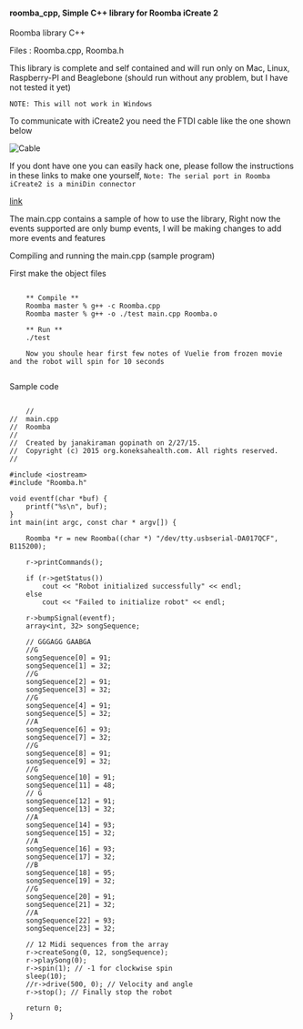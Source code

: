 #### roomba_cpp, Simple C++ library for Roomba iCreate 2 

Roomba library C++

Files : Roomba.cpp, Roomba.h 

This library is complete and self contained and will run only on Mac, Linux, Raspberry-PI and Beaglebone (should run without any problem, but I have not tested it yet) 

````NOTE: This will not work in Windows```` 

To communicate with iCreate2 you need the FTDI cable like the one shown below 

![Cable](./images/iCreateCable.png)


If you dont have one you can easily hack one, please follow the instructions in these links to make one yourself, ````Note: The serial port in Roomba iCreate2 is a miniDin connector````

[link](http://www.irobot.com/filelibrary/pdfs/hrd/create/Create%20Open%20Interface_v2.pdf)



The main.cpp contains a sample of how to use the library, Right now the events supported are only bump events, I will be making changes to add more events and features

Compiling and running the main.cpp (sample program)

First make the object files 

````

	** Compile **
	Roomba master % g++ -c Roomba.cpp 
	Roomba master % g++ -o ./test main.cpp Roomba.o 
	
	** Run **
	./test 
	
	Now you shoule hear first few notes of Vuelie from frozen movie and the robot will spin for 10 seconds 
	
````


Sample code 

````
	
	//
//  main.cpp
//  Roomba
//
//  Created by janakiraman gopinath on 2/27/15.
//  Copyright (c) 2015 org.koneksahealth.com. All rights reserved.
//

#include <iostream>
#include "Roomba.h"

void eventf(char *buf) {
    printf("%s\n", buf);
}
int main(int argc, const char * argv[]) {
    
    Roomba *r = new Roomba((char *) "/dev/tty.usbserial-DA017QCF", B115200);
    
    r->printCommands();
    
    if (r->getStatus())
        cout << "Robot initialized successfully" << endl;
    else
        cout << "Failed to initialize robot" << endl;
    
    r->bumpSignal(eventf);
    array<int, 32> songSequence;
    
    // GGGAGG GAABGA
    //G
    songSequence[0] = 91;
    songSequence[1] = 32;
    //G
    songSequence[2] = 91;
    songSequence[3] = 32;
    //G
    songSequence[4] = 91;
    songSequence[5] = 32;
    //A
    songSequence[6] = 93;
    songSequence[7] = 32;
    //G
    songSequence[8] = 91;
    songSequence[9] = 32;
    //G
    songSequence[10] = 91;
    songSequence[11] = 48;
    // G
    songSequence[12] = 91;
    songSequence[13] = 32;
    //A
    songSequence[14] = 93;
    songSequence[15] = 32;
    //A
    songSequence[16] = 93;
    songSequence[17] = 32;
    //B
    songSequence[18] = 95;
    songSequence[19] = 32;
    //G
    songSequence[20] = 91;
    songSequence[21] = 32;
    //A
    songSequence[22] = 93;
    songSequence[23] = 32;
   
    // 12 Midi sequences from the array  
    r->createSong(0, 12, songSequence);
    r->playSong(0);
    r->spin(1); // -1 for clockwise spin
    sleep(10);
    //r->drive(500, 0); // Velocity and angle
    r->stop(); // Finally stop the robot
    
    return 0;
}
````